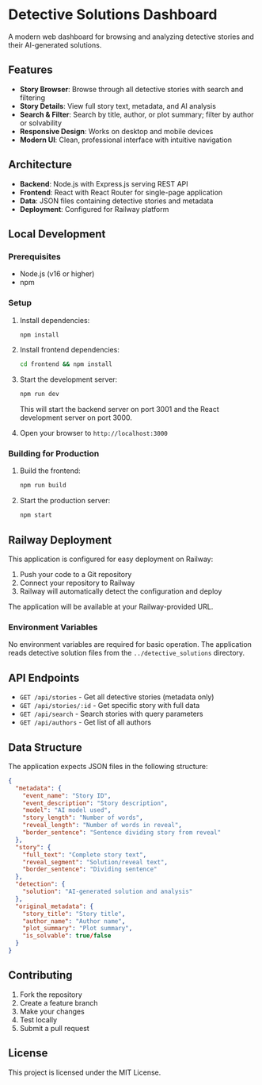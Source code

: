 # Detective Solutions Dashboard

A modern web dashboard for browsing and analyzing detective stories and their AI-generated solutions.

## Features

- **Story Browser**: Browse through all detective stories with search and filtering
- **Story Details**: View full story text, metadata, and AI analysis
- **Search & Filter**: Search by title, author, or plot summary; filter by author or solvability
- **Responsive Design**: Works on desktop and mobile devices
- **Modern UI**: Clean, professional interface with intuitive navigation

## Architecture

- **Backend**: Node.js with Express.js serving REST API
- **Frontend**: React with React Router for single-page application
- **Data**: JSON files containing detective stories and metadata
- **Deployment**: Configured for Railway platform

## Local Development

### Prerequisites

- Node.js (v16 or higher)
- npm

### Setup

1. Install dependencies:
   ```bash
   npm install
   ```

2. Install frontend dependencies:
   ```bash
   cd frontend && npm install
   ```

3. Start the development server:
   ```bash
   npm run dev
   ```

   This will start the backend server on port 3001 and the React development server on port 3000.

4. Open your browser to `http://localhost:3000`

### Building for Production

1. Build the frontend:
   ```bash
   npm run build
   ```

2. Start the production server:
   ```bash
   npm start
   ```

## Railway Deployment

This application is configured for easy deployment on Railway:

1. Push your code to a Git repository
2. Connect your repository to Railway
3. Railway will automatically detect the configuration and deploy

The application will be available at your Railway-provided URL.

### Environment Variables

No environment variables are required for basic operation. The application reads detective solution files from the `../detective_solutions` directory.

## API Endpoints

- `GET /api/stories` - Get all detective stories (metadata only)
- `GET /api/stories/:id` - Get specific story with full data
- `GET /api/search` - Search stories with query parameters
- `GET /api/authors` - Get list of all authors

## Data Structure

The application expects JSON files in the following structure:

```json
{
  "metadata": {
    "event_name": "Story ID",
    "event_description": "Story description",
    "model": "AI model used",
    "story_length": "Number of words",
    "reveal_length": "Number of words in reveal",
    "border_sentence": "Sentence dividing story from reveal"
  },
  "story": {
    "full_text": "Complete story text",
    "reveal_segment": "Solution/reveal text",
    "border_sentence": "Dividing sentence"
  },
  "detection": {
    "solution": "AI-generated solution and analysis"
  },
  "original_metadata": {
    "story_title": "Story title",
    "author_name": "Author name",
    "plot_summary": "Plot summary",
    "is_solvable": true/false
  }
}
```

## Contributing

1. Fork the repository
2. Create a feature branch
3. Make your changes
4. Test locally
5. Submit a pull request

## License

This project is licensed under the MIT License. 